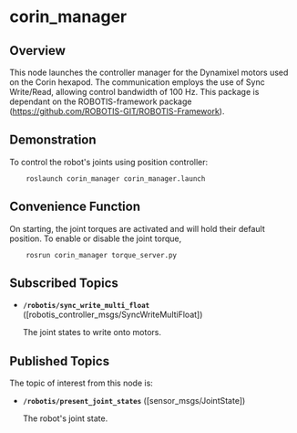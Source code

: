 # corin_manager

## Overview
This node launches the controller manager for the Dynamixel motors used on the Corin hexapod. The communication employs the use of Sync Write/Read, allowing control bandwidth of 100 Hz. This package is dependant on the ROBOTIS-framework package (https://github.com/ROBOTIS-GIT/ROBOTIS-Framework).

## Demonstration
To control the robot's joints using position controller:

        roslaunch corin_manager corin_manager.launch

## Convenience Function
On starting, the joint torques are activated and will hold their default position. To enable or disable the joint torque,

		rosrun corin_manager torque_server.py

## Subscribed Topics

* **`/robotis/sync_write_multi_float`** ([robotis_controller_msgs/SyncWriteMultiFloat])

    The joint states to write onto motors.

## Published Topics

The topic of interest from this node is:

* **`/robotis/present_joint_states`** ([sensor_msgs/JointState])

    The robot's joint state.